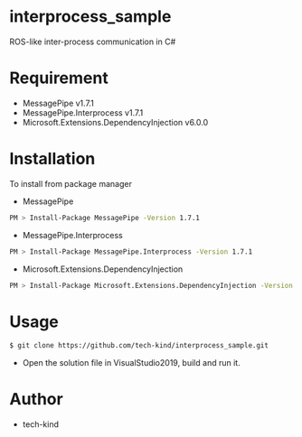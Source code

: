 # interprocess_sample
ROS-like inter-process communication in C#

# Requirement

* MessagePipe v1.7.1
* MessagePipe.Interprocess v1.7.1
* Microsoft.Extensions.DependencyInjection v6.0.0

# Installation

To install from package manager

* MessagePipe

```bash
PM > Install-Package MessagePipe -Version 1.7.1
```

* MessagePipe.Interprocess

```bash
PM > Install-Package MessagePipe.Interprocess -Version 1.7.1
```

* Microsoft.Extensions.DependencyInjection

```bash
PM > Install-Package Microsoft.Extensions.DependencyInjection -Version 6.0.0
```

# Usage

```bash
$ git clone https://github.com/tech-kind/interprocess_sample.git
```

* Open the solution file in VisualStudio2019, build and run it.

# Author
 
* tech-kind
